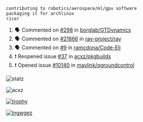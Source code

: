 ```
contributing to robotics/aerospace/ml/gpu software
packaging it for archlinux
ricer
```

<!--START_SECTION:activity-->
1. 🗣 Commented on [#298](https://github.com/borglab/GTDynamics/issues/298) in [borglab/GTDynamics](https://github.com/borglab/GTDynamics)
2. 🗣 Commented on [#21866](https://github.com/ray-project/ray/issues/21866) in [ray-project/ray](https://github.com/ray-project/ray)
3. 🗣 Commented on [#9](https://github.com/ramcdona/Code-Eli/issues/9) in [ramcdona/Code-Eli](https://github.com/ramcdona/Code-Eli)
4. ❗️ Reopened issue [#37](https://github.com/acxz/pkgbuilds/issues/37) in [acxz/pkgbuilds](https://github.com/acxz/pkgbuilds)
5. ❗️ Opened issue [#10140](https://github.com/mavlink/qgroundcontrol/issues/10140) in [mavlink/qgroundcontrol](https://github.com/mavlink/qgroundcontrol)
<!--END_SECTION:activity-->


![statz](https://github-readme-stats.vercel.app/api?username=acxz&include_all_commits=true&show_icons=true)

<p><img align="center" src="https://github-readme-streak-stats.herokuapp.com/?user=acxz&" alt="acxz" /></p>

[![trophy](https://github-profile-trophy.vercel.app/?username=acxz)](https://github.com/ryo-ma/github-profile-trophy)

[![lngwgez](https://github-readme-stats.vercel.app/api/top-langs/?username=acxz&layout=compact)](https://github.com/acxz/github-readme-stats)
